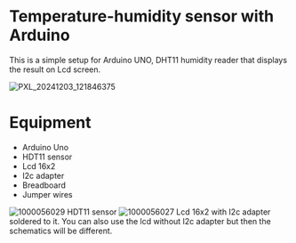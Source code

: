 # Temperature-humidity sensor with Arduino
This is a simple setup for Arduino UNO, DHT11 humidity reader that displays the result on Lcd screen.

![PXL_20241203_121846375](https://github.com/user-attachments/assets/0ba2b8f3-90d7-418a-a716-8a38f51e8503)

# Equipment
* Arduino Uno
* HDT11 sensor
* Lcd 16x2
* I2c adapter
* Breadboard
* Jumper wires

  

![1000056029](https://github.com/user-attachments/assets/970da9b6-57bf-4eff-a121-af87cd54904f)
HDT11 sensor
![1000056027](https://github.com/user-attachments/assets/b7a2885e-61a9-4e29-9d96-2af7ad735c21)
Lcd 16x2 with I2c adapter soldered to it. You can also use the lcd without I2c adapter but then the schematics will be different.
